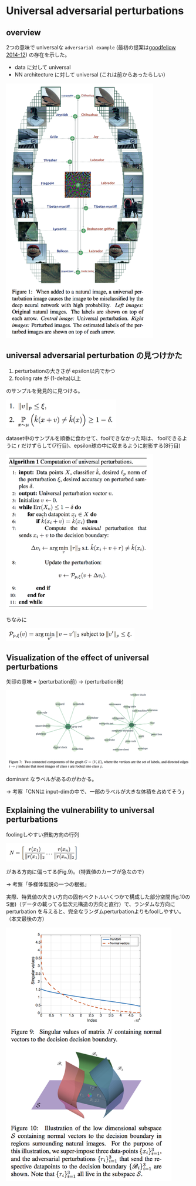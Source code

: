 # Universal adversarial perturbations

## overview

2つの意味で universalな `adversarial example` (最初の提案は[goodfellow 2014-12](https://arxiv.org/abs/1412.6572))  の存在を示した。

* data に対して universal
* NN architecture に対して universal (これは前からあったらしい）

<img src="fig/uap.png" width=400px>

## universal adversarial perturbation の見つけかた

1. perturbationの大きさが epsilon以内でかつ
2. fooling rate が (1-delta)以上

のサンプルを発見的に見つける。

<img src="fig/uap-algo2.png" width=300px>

dataset中のサンプルを順番に食わせて、foolできなかった時は、
foolできるように r だけずらして(7行目)、epsilon球の中に収まるように射影する(8行目)

<img src="fig/uap-algo.png" width=400px>

ちなみに

<img src="fig/uap-algo3.png" width=350px>

## Visualization of the effect of universal perturbations

矢印の意味 = (perturbation前) -> (perturbation後)

<img src="fig/uap-vis.png" width=650px>

dominant なラベルがあるのがわかる。

-> 考察「CNNは input-dimの中で、一部のラベルが大きな体積を占めてそう」

## Explaining the vulnerability to universal perturbations

foolingしやすい摂動方向の行列

<img src="fig/uap-explain1.png" width=200px>

がある方向に偏ってる(Fig.9)。（特異値のカーブが急なので）

-> 考察「多様体仮説の一つの根拠」

実際、特異値の大きい方向の固有ベクトルいくつかで構成した部分空間(fig.10のS面)（データの載ってる低次元構造の方向と直行）で、ランダムな方向に perturbation を与えると、完全なランダムperturbationよりもfoolしやすい。（本文最後の方）

<img src="fig/uap-explain2.png" width=450px>
